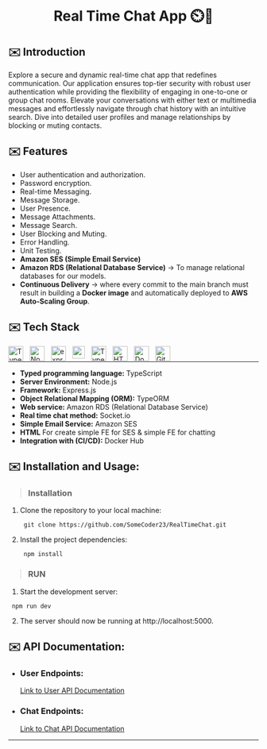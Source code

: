 <h1 align="center">Real Time Chat App ⏲️📩</h1>

## ✉️ Introduction
Explore a secure and dynamic real-time chat app that redefines communication. Our application ensures top-tier security with robust user authentication while providing the flexibility of engaging in one-to-one or group chat rooms. Elevate your conversations with either text or multimedia messages and effortlessly navigate through chat history with an intuitive search. Dive into detailed user profiles and manage relationships by blocking or muting contacts.


## ✉️ Features
- User authentication and authorization.
- Password encryption.
- Real-time Messaging.
- Message Storage.
- User Presence.
- Message Attachments.
- Message Search.
- User Blocking and Muting.
- Error Handling.
- Unit Testing.
- **Amazon SES (Simple Email Service)**
- **Amazon RDS (Relational Database Service)** -> To manage relational databases for our models.
- **Continuous Delivery** -> where every commit to the main branch must result in building a **Docker image** and automatically deployed to **AWS Auto-Scaling Group**. 


## ✉️ Tech Stack
<img align="left" alt="TypeScript" width="30px" style="padding-right:10px;" src="https://cdn.jsdelivr.net/gh/devicons/devicon/icons/typescript/typescript-plain.svg" />
<img align="left" alt="NodeJS" width="30px" style="padding-right:10px;" src="https://cdn.jsdelivr.net/gh/devicons/devicon/icons/nodejs/nodejs-original.svg" />
<img align="left" alt="expressJS" width="30px" style="padding-right:10px;" src="https://ajeetchaulagain.com/static/7cb4af597964b0911fe71cb2f8148d64/87351/express-js.png" />
<img align="left" alt="amazon RDS" width="25px" style="padding-right:10px;" src="https://static-00.iconduck.com/assets.00/aws-rds-icon-454x512-53t9ho5u.png" />
<img align="left" alt="TypeORM" width="30px" style="padding-right:10px;" src="https://user-images.githubusercontent.com/62142146/208088732-e168fd64-3e48-4f48-b14d-9d91fa7d99f6.svg" />
<img align="left" alt="HTML" width="30px" style="padding-right:10px;" src="https://cdn.jsdelivr.net/gh/devicons/devicon/icons/html5/html5-plain.svg" />
<img align="left" alt="Docker Hub" width="30px" style="padding-right:10px;" src="https://cdn.jsdelivr.net/gh/devicons/devicon/icons/docker/docker-original.svg" />
<img align="left" alt="Git Hub" width="30px" style="padding-right:10px;" src="https://cdn.jsdelivr.net/gh/devicons/devicon/icons/github/github-original.svg" />
<br     />
  
-----
- **Typed programming language:** TypeScript
- **Server Environment:** Node.js 
- **Framework:** Express.js
- **Object Relational Mapping (ORM):** TypeORM
- **Web service:** Amazon RDS (Relational Database Service)
- **Real time chat method:** Socket.io 
- **Simple Email Service:** Amazon SES
- **HTML** For create simple FE for SES & simple FE for chatting
- **Integration with (CI/CD):** Docker Hub


## ✉️ Installation and Usage:

> ### Installation

1. Clone the repository to your local machine:
   ```
    git clone https://github.com/SomeCoder23/RealTimeChat.git
   ```
2. Install the project dependencies:
   ```
    npm install
   ```

> ### RUN

1. Start the development server:
  ```
   npm run dev
  ```
2. The server should now be running at http://localhost:5000.

## ✉️ API Documentation: 

- ### User Endpoints:
  [Link to User API Documentation](https://github.com/SomeCoder23/RealTimeChat/blob/master/Documentation/Users.md)
- ### Chat Endpoints:
  [Link to Chat API Documentation](https://github.com/SomeCoder23/RealTimeChat/blob/master/Documentation/Chat.md)

---

